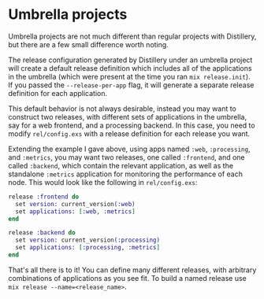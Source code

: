 # Umbrella projects

Umbrella projects are not much different than regular projects with Distillery, but there are a few
small difference worth noting.

The release configuration generated by Distillery under an umbrella project will
create a default release definition which includes all of the applications in
the umbrella (which were present at the time you ran `mix release.init`). If you
passed the `--release-per-app` flag, it will generate a separate release
definition for each application.

This default behavior is not always desirable, instead you may want to construct
two releases, with different sets of applications in the umbrella, say for a web
frontend, and a processing backend. In this case, you need to modify
`rel/config.exs` with a release definition for each release you want.

Extending the example I gave above, using apps named `:web`, `:processing`, and
`:metrics`, you may want two releases, one called `:frontend`, and one called
`:backend`, which contain the relevant application, as well as the standalone
`:metrics` application for monitoring the performance of each node. This would
look like the following in `rel/config.exs`:

```elixir
release :frontend do
  set version: current_version(:web)
  set applications: [:web, :metrics]
end

release :backend do
  set version: current_version(:processing)
  set applications: [:processing, :metrics]
end
```

That's all there is to it! You can define many different releases, with arbitrary combinations of applications
as you see fit. To build a named release use `mix release --name=<release_name>`.
